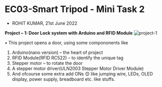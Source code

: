 # EC03-Smart Tripod - Mini Task 2                      
- ROHIT KUMAR, 21st June 2022

**Project – 1:  Door Lock system with Arduino and RFID Module** 
![project-1](https://user-images.githubusercontent.com/107256063/175406667-39e1ac4f-3bd6-48ac-8c2f-39d248b0ae7a.gif)

• This project opens a door, using some compononents like
1. Arduino(nano version) – the heart of project 
2. RFID Module(RFID RC522) – to identify the unique tag 
3. Stepper motor – to rotate the door 
4. A stepper motor driver(ULN2003 Stepper Motor Driver Module) 
5. And ofcourse some extra add ONs 😊 like jumping wire, LEDs, OLED display, power supply, breadboard etc. like stuffs.

